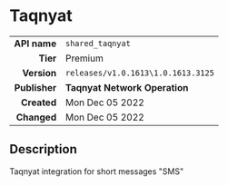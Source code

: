 # Taqnyat
| | |
|-:|-|
|**API name**|`shared_taqnyat`|
|**Tier**|Premium|
|**Version**|`releases/v1.0.1613\1.0.1613.3125`|
|**Publisher**|**Taqnyat Network Operation**|
|**Created**|Mon Dec 05 2022|
|**Changed**|Mon Dec 05 2022|

## Description
Taqnyat integration for short messages "SMS"
